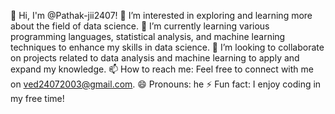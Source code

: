 
👋 Hi, I'm @Pathak-jii2407!
👀 I’m interested in exploring and learning more about the field of data science.
🌱 I’m currently learning various programming languages, statistical analysis, and machine learning techniques to enhance my skills in data science.
💞️ I’m looking to collaborate on projects related to data analysis and machine learning to apply and expand my knowledge.
📫 How to reach me: Feel free to connect with me on ved24072003@gmail.com.
😄 Pronouns: he
⚡ Fun fact: I enjoy coding in my free time!

<!---
Pathak-jii2407/Pathak-jii2407 is a ✨ special ✨ repository because its `README.md` (this file) appears on your GitHub profile.
You can click the Preview link to take a look at your changes.
--->
